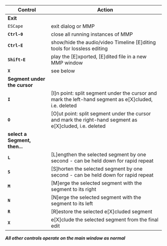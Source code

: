 Control | Action
------- | ------
**Exit** ||
`ESCape`                    | exit dialog or MMP
**`Ctrl-0`**                | close all running instances of MMP
**`Ctrl-E`**                | show/hide the audio/video Timeline [E]diting tools for lossless editing
**`Shift-E`**               | play the [E]xported, [E]dited file in a new MMP window
**`X`**                     | see below
**Segment under the cursor** ||
**`I`**                     | [I]n point: split segment under the cursor and mark the left-hand segment as e[X]cluded, i.e. deleted
**`O`**                     | [O]ut point: split segment under the cursor and mark the right-hand segment as e[X]cluded, i.e. deleted
**select a Segment, then...** || 
**`L`**                     | [L]engthen the selected segment by one second - can be held down for rapid repeat
**`S`**                     | [S]horten the selected segment by one second - can be held down for rapid repeat
**`M`**                     | [M]erge the selected segment with the segment to its right
**`N`**                     | [N]erge the selected segment with the segment to its left
**`R`**                     | [R]estore the selected e[X]cluded segment
**`X`**                     | e[X]clude the selected segment from the final edit

**_All other controls operate on the main window as normal_**